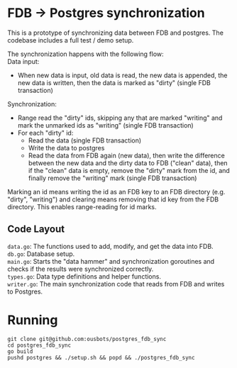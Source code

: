 # FDB -> Postgres synchronization
This is a prototype of synchronizing data between FDB and postgres.  The codebase includes a full test / demo setup.

The synchronization happens with the following flow:  
Data input:  
* When new data is input, old data is read, the new data is appended, the new data is written, then the data is marked as "dirty" (single FDB transaction)

Synchronization:  
* Range read the "dirty" ids, skipping any that are marked "writing" and mark the unmarked ids as "writing" (single FDB transaction)
* For each "dirty" id:
	* Read the data (single FDB transaction)
	* Write the data to postgres
	* Read the data from FDB again (new data), then write the difference between the new data and the dirty data to FDB ("clean" data), then if the "clean" data is empty, remove the "dirty" mark from the id, and finally remove the "writing" mark (single FDB transaction)

Marking an id means writing the id as an FDB key to an FDB directory (e.g. "dirty", "writing") and clearing means removing that id key from the FDB directory.  This enables range-reading for id marks.


## Code Layout
`data.go`: The functions used to add, modify, and get the data into FDB.  
`db.go`: Database setup.  
`main.go`: Starts the "data hammer" and synchronization goroutines and checks if the results were synchronized correctly.  
`types.go`: Data type definitions and helper functions.  
`writer.go`: The main synchronization code that reads from FDB and writes to Postgres.  


# Running

```
git clone git@github.com:ousbots/postgres_fdb_sync
cd postgres_fdb_sync
go build
pushd postgres && ./setup.sh && popd && ./postgres_fdb_sync
```
